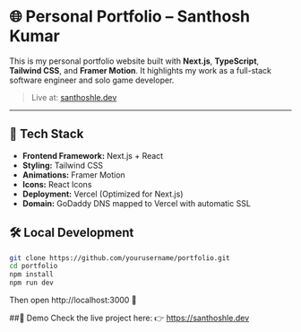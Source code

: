 # 🌐 Personal Portfolio – Santhosh Kumar

This is my personal portfolio website built with **Next.js**, **TypeScript**, **Tailwind CSS**, and **Framer Motion**. It highlights my work as a full-stack software engineer and solo game developer.

> Live at: [santhoshle.dev](https://santhoshle.dev)

---

## 🚀 Tech Stack

- **Frontend Framework:** Next.js + React
- **Styling:** Tailwind CSS
- **Animations:** Framer Motion
- **Icons:** React Icons
- **Deployment:** Vercel (Optimized for Next.js)
- **Domain:** GoDaddy DNS mapped to Vercel with automatic SSL

## 🛠 Local Development

```bash
git clone https://github.com/yourusername/portfolio.git
cd portfolio
npm install
npm run dev
```

Then open http://localhost:3000 🚀

##🔗 Demo
Check the live project here:
👉 https://santhoshle.dev